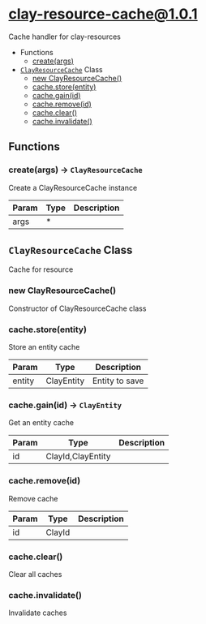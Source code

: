 # clay-resource-cache@1.0.1

Cache handler for clay-resources

+ Functions
  + [create(args)](#clay-resource-cache-function-create)
+ [`ClayResourceCache`](#clay-resource-cache-class) Class
  + [new ClayResourceCache()](#clay-resource-cache-class-clay-resource-cache-constructor)
  + [cache.store(entity)](#clay-resource-cache-class-clay-resource-cache-store)
  + [cache.gain(id)](#clay-resource-cache-class-clay-resource-cache-gain)
  + [cache.remove(id)](#clay-resource-cache-class-clay-resource-cache-remove)
  + [cache.clear()](#clay-resource-cache-class-clay-resource-cache-clear)
  + [cache.invalidate()](#clay-resource-cache-class-clay-resource-cache-invalidate)

## Functions

<a class='md-heading-link' name="clay-resource-cache-function-create" ></a>

### create(args) -> `ClayResourceCache`

Create a ClayResourceCache instance

| Param | Type | Description |
| ----- | --- | -------- |
| args | * |  |



<a class='md-heading-link' name="clay-resource-cache-class"></a>

## `ClayResourceCache` Class

Cache for resource




<a class='md-heading-link' name="clay-resource-cache-class-clay-resource-cache-constructor" ></a>

### new ClayResourceCache()

Constructor of ClayResourceCache class



<a class='md-heading-link' name="clay-resource-cache-class-clay-resource-cache-store" ></a>

### cache.store(entity)

Store an entity cache

| Param | Type | Description |
| ----- | --- | -------- |
| entity | ClayEntity | Entity to save |


<a class='md-heading-link' name="clay-resource-cache-class-clay-resource-cache-gain" ></a>

### cache.gain(id) -> `ClayEntity`

Get an entity cache

| Param | Type | Description |
| ----- | --- | -------- |
| id | ClayId,ClayEntity |  |


<a class='md-heading-link' name="clay-resource-cache-class-clay-resource-cache-remove" ></a>

### cache.remove(id)

Remove cache

| Param | Type | Description |
| ----- | --- | -------- |
| id | ClayId |  |


<a class='md-heading-link' name="clay-resource-cache-class-clay-resource-cache-clear" ></a>

### cache.clear()

Clear all caches

<a class='md-heading-link' name="clay-resource-cache-class-clay-resource-cache-invalidate" ></a>

### cache.invalidate()

Invalidate caches



